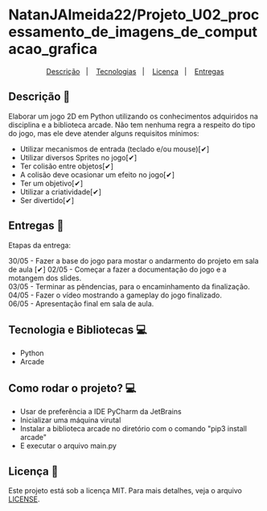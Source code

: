 # NatanJAlmeida22/Projeto_U02_processamento_de_imagens_de_computacao_grafica
 
<p align="center">
  <a href="#descrição-">Descrição</a>&nbsp;&nbsp;&nbsp;|&nbsp;&nbsp;&nbsp;
  <a href="#Tecnologias-">Tecnologias</a>&nbsp;&nbsp;&nbsp;|&nbsp;&nbsp;&nbsp;
  <a href="#licença-">Licença</a>&nbsp;&nbsp;&nbsp;|&nbsp;&nbsp;&nbsp;
  <a href="#entregas-">Entregas</a>
</p>

## Descrição 📝
Elaborar um jogo 2D em Python utilizando os conhecimentos adquiridos na disciplina e a biblioteca arcade. Não tem nenhuma regra a respeito do tipo do jogo, mas ele deve atender alguns requisitos mínimos:
<ul>
 <li>Utilizar mecanismos de entrada (teclado e/ou mouse)[✔]</li>
 <li>Utilizar diversos Sprites no jogo[✔]</li>
 <li>Ter colisão entre objetos[✔]</li>
 <li>A colisão deve ocasionar um efeito no jogo[✔]</li>
 <li>Ter um objetivo[✔]</li>
 <li>Utilizar a criatividade[✔]</li>
 <li>Ser divertido[✔]</li>
</ul>

## Entregas 📝

Etapas da entrega:

30/05 - Fazer a base do jogo para mostar o andarmento do projeto em sala de aula [✔]
02/05 - Começar a fazer a documentação do jogo e a motangem dos slides.<br>
03/05 - Terminar as pêndencias, para o encaminhamento da finalização.<br>
04/05 - Fazer o vídeo mostrando a gameplay do jogo finalizado.<br>
06/05 - Apresentação final em sala de aula.<br>

## Tecnologia e Bibliotecas 💻

- Python
- Arcade

## Como rodar o projeto? 💻

- Usar de preferência a IDE PyCharm da JetBrains
- Inicializar uma máquina virutal
- Instalar a biblioteca arcade no diretório com o comando "pip3 install arcade"
- E executar o arquivo main.py

## Licença 📃

Este projeto está sob a licença MIT. Para mais detalhes, veja o arquivo [LICENSE](LICENSE).
